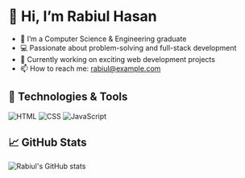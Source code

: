 # 👋 Hi, I’m Rabiul Hasan
- 🌱 I’m a Computer Science & Engineering graduate
- 💻 Passionate about problem-solving and full-stack development
- 🎯 Currently working on exciting web development projects
- 📫 How to reach me: rabiul@example.com

## 🔧 Technologies & Tools
![HTML](https://img.shields.io/badge/-HTML5-E34F26?style=flat-square&logo=html5&logoColor=white)
![CSS](https://img.shields.io/badge/-CSS3-1572B6?style=flat-square&logo=css3)
![JavaScript](https://img.shields.io/badge/-JavaScript-F7DF1E?style=flat-square&logo=javascript)

## 📈 GitHub Stats
![Rabiul's GitHub stats](https://github-readme-stats.vercel.app/api?username=rabiulhasan&show_icons=true&theme=radical)

